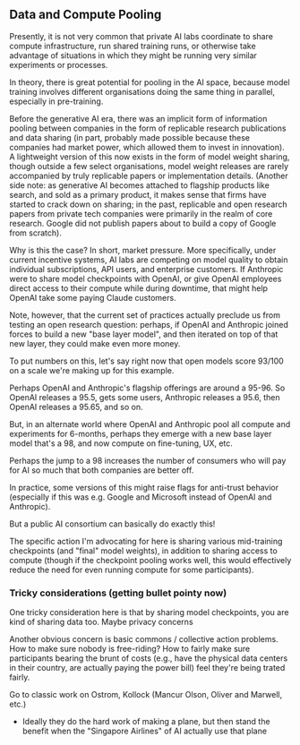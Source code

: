 ## Data and Compute Pooling

Presently, it is not very common that private AI labs coordinate to share compute infrastructure, run shared training runs, or otherwise take advantage of situations in which they might be running very similar experiments or processes.

In theory, there is great potential for pooling in the AI space, because model training involves different organisations doing the same thing in parallel, especially in pre-training.

Before the generative AI era, there was an implicit form of information pooling between companies in the form of replicable research publications and data sharing (in part, probably made possible because these companies had market power, which allowed them to invest in innovation). A lightweight version of this now exists in the form of model weight sharing, though outside a few select organisations, model weight releases are rarely accompanied by truly replicable papers or implementation details. (Another side note: as generative AI becomes attached to flagship products like search, and sold as a primary product, it makes sense that firms have started to crack down on sharing; in the past, replicable and open research papers from private tech companies were primarily in the realm of core research. Google did not publish papers about to build a copy of Google from scratch).

Why is this the case? In short, market pressure. More specifically, under current incentive systems, AI labs are competing on model quality to obtain individual subscriptions, API users, and enterprise customers. If Anthropic were to share model checkpoints with OpenAI, or give OpenAI employees direct access to their compute while during downtime, that might help OpenAI take some paying Claude customers.

Note, however, that the current set of practices actually preclude us from testing an open research question: perhaps, if OpenAI and Anthropic joined forces to build a new "base layer model", and then iterated on top of that new layer, they could make even more money.

To put numbers on this, let's say right now that open models score 93/100 on a scale we're making up for this example.

Perhaps OpenAI and Anthropic's flagship offerings are around a 95-96. So OpenAI releases a 95.5, gets some users, Anthropic releases a 95.6, then OpenAI releases a 95.65, and so on.

But, in an alternate world where OpenAI and Anthropic pool all compute and experiments for 6-months, perhaps they emerge with a new base layer model that's a 98, and now compute on fine-tuning, UX, etc.

Perhaps the jump to a 98 increases the number of consumers who will pay for AI so much that both companies are better off.

In practice, some versions of this might raise flags for anti-trust behavior (especially if this was e.g. Google and Microsoft instead of OpenAI and Anthropic).

But a public AI consortium can basically do exactly this!

The specific action I'm advocating for here is sharing various mid-training checkpoints (and "final" model weights), in addition to sharing access to compute (though if the checkpoint pooling works well, this would effectively reduce the need for even running compute for some participants).

### Tricky considerations (getting bullet pointy now)

One tricky consideration here is that by sharing model checkpoints, you are kind of sharing data too. Maybe privacy concerns

Another obvious concern is basic commons / collective action problems. How to make sure nobody is free-riding? How to fairly make sure participants bearing the brunt of costs (e.g., have the physical data centers in their country, are actually paying the power bill) feel they're being trated fairly.

Go to classic work on Ostrom, Kollock (Mancur Olson, Oliver and Marwell, etc.)

- Ideally they do the hard work of making a plane, but then stand the benefit when the "Singapore Airlines" of AI actually use that plane
